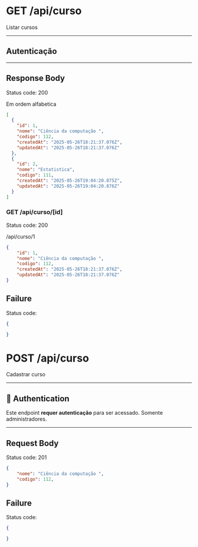 # GET /api/curso

Listar cursos

---

## Autenticação

---

## Response Body

Status code: 200

Em ordem alfabetica

```json
[
  {
    "id": 1,
    "nome": "Ciência da computação ",
    "codigo": 112,
    "createdAt": "2025-05-26T18:21:37.076Z",
    "updatedAt": "2025-05-26T18:21:37.076Z"
  },
  {
    "id": 2,
    "nome": "Estatistica",
    "codigo": 111,
    "createdAt": "2025-05-26T19:04:20.875Z",
    "updatedAt": "2025-05-26T19:04:20.876Z"
  }
]
```  

### GET /api/curso/[id]

Status code: 200

/api/curso/1

```json
{
    "id": 1,
    "nome": "Ciência da computação ",
    "codigo": 112,
    "createdAt": "2025-05-26T18:21:37.076Z",
    "updatedAt": "2025-05-26T18:21:37.076Z"
}
```  


## Failure

Status code: 

```json
{

}
```

# POST /api/curso

Cadastrar curso

---

## 🔐 Authentication

Este endpoint **requer autenticação** para ser acessado. Somente administradores. 

---

## Request Body

Status code: 201

```json
{
    "nome": "Ciência da computação ",
    "codigo": 112,
}
````

## Failure

Status code: 

```json
{

}
```